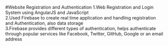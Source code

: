 #Website Registration and Authentication
1.Web Registration and Login System using AngularJS and JavaScript <br />
2.Used Firebase to create real time application and handling registration and Authentication, also data storage <br/>
3.Firebase provides different types of authentication, helps authenticate through popular services like Facebook, Twitter, GitHub, Google or an email address <br />